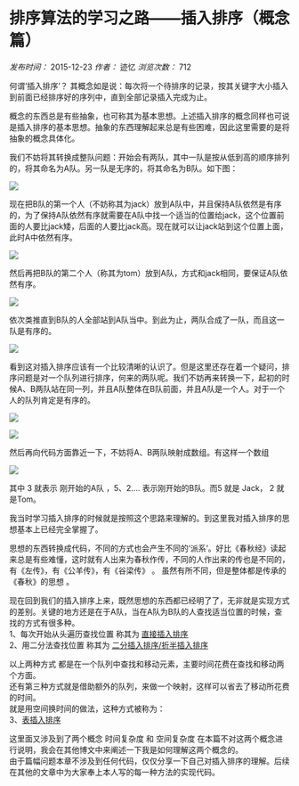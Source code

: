 # 排序算法的学习之路——插入排序（概念篇）

_发布时间：_ 2015-12-23 _作者：_ 迹忆 _浏览次数：_ 712

何谓‘插入排序’？ 其概念如是说：每次将一个待排序的记录，按其关键字大小插入到前面已经排序好的序列中，直到全部记录插入完成为止。

概念的东西总是有些抽象，也可称其为基本思想。上述插入排序的概念同样也可说是插入排序的基本思想。抽象的东西理解起来总是有些困难，因此这里需要的是将抽象的概念具体化。

我们不妨将其转换成整队问题：开始会有两队，其中一队是按从低到高的顺序排列的，将其命名为A队。另一队是无序的，将其命名为B队。如下图：

![][0]

现在把B队的第一个人（不妨称其为jack）放到A队中，并且保持A队依然是有序的，为了保持A队依然有序就需要在A队中找一个适当的位置给jack，这个位置前面的人要比jack矮，后面的人要比jack高。现在就可以让jack站到这个位置上面，此时A中依然有序。

![][1]

然后再把B队的第二个人（称其为tom）放到A队，方式和jack相同，要保证A队依然有序。

![][2]

依次类推直到B队的人全部站到A队当中。到此为止，两队合成了一队，而且这一队是有序的。

![][3]

看到这对插入排序应该有一个比较清晰的认识了。但是这里还存在着一个疑问，排序问题是对一个队列进行排序，何来的两队呢。我们不妨再来转换一下，起初的时候A、B两队站在同一列，并且A队整体在B队前面，并且A队是一个人。对于一个人的队列肯定是有序的。

![][4]

  
![][5]

然后再向代码方面靠近一下，不妨将A、B两队映射成数组。有这样一个数组

![][6]

其中 3 就表示 刚开始的A队 ，5、2…. 表示刚开始的B队。而5 就是 Jack， 2 就是Tom。

我当时学习插入排序的时候就是按照这个思路来理解的。到这里我对插入排序的思想基本上已经完全掌握了。

思想的东西转换成代码，不同的方式也会产生不同的‘派系’。好比《春秋经》读起来总是有些难懂，这时就有人出来为春秋作传，不同的人作出来的传也是不同的，有《左传》，有《公羊传》，有《谷梁传》 。 虽然有所不同，但是整体都是传承的《春秋》的思想 。

现在回到我们的插入排序上来，既然思想的东西都已经明了了，无非就是实现方式的差别。关键的地方还是在于A队，当在A队为B队的人查找适当位置的时候，查找的方式有很多种。  
1、每次开始从头遍历查找位置 称其为 [直接插入排序][7]  
2、用二分法查找位置 称其为 [二分插入排序/折半插入排序][8]

以上两种方式 都是在一个队列中查找和移动元素，主要时间花费在查找和移动两个方面。  
还有第三种方式就是借助额外的队列，来做一个映射，这样可以省去了移动所花费的时间。  
就是用空间换时间的做法，这种方式被称为：  
3、[表插入排序][9]

这里面又涉及到了两个概念 时间复杂度 和 空间复杂度 在本篇不对这两个概念进行说明，我会在其他博文中来阐述一下我是如何理解这两个概念的。  
由于篇幅问题本章不涉及到任何代码，仅仅分享一下自己对插入排序的理解。后续在其他的文章中为大家奉上本人写的每一种方法的实现代码。

[0]: https://www.onmpw.com/uploads/allimg/151207/1-15120G33424320.png
[1]: https://www.onmpw.com/uploads/allimg/151207/1-15120G3350Y52.png
[2]: https://www.onmpw.com/uploads/allimg/151207/1-15120G3353QL.png
[3]: https://www.onmpw.com/uploads/allimg/151207/1-15120G33614101.png
[4]: https://www.onmpw.com/uploads/allimg/151207/1-15120G33634130.png
[5]: https://www.onmpw.com/uploads/allimg/151207/1-15120G33645Z8.png
[6]: https://www.onmpw.com/uploads/allimg/151207/1-15120G33FR23.png
[7]: https://www.onmpw.com/tm/xwzj/algorithm_11.html
[8]: https://www.onmpw.com/tm/xwzj/algorithm_12.html
[9]: https://www.onmpw.com/tm/xwzj/algorithm_13.html